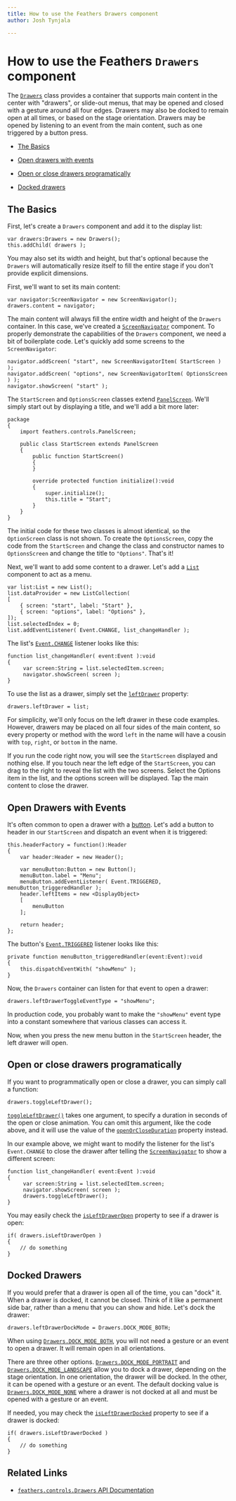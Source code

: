 ```yaml
---
title: How to use the Feathers Drawers component  
author: Josh Tynjala

---
```

# How to use the Feathers `Drawers` component

The [`Drawers`](../api-reference/feathers/controls/Drawers.html) class provides a container that supports main content in the center with "drawers", or slide-out menus, that may be opened and closed with a gesture around all four edges. Drawers may also be docked to remain open at all times, or based on the stage orientation. Drawers may be opened by listening to an event from the main content, such as one triggered by a button press.

-   [The Basics](#the-basics)

-   [Open drawers with events](#open-drawers-with-events)

-   [Open or close drawers programatically](#open-or-close-drawers-programatically)

-   [Docked drawers](#docked-drawers)

## The Basics

First, let's create a `Drawers` component and add it to the display list:

``` code
var drawers:Drawers = new Drawers();
this.addChild( drawers );
```

You may also set its width and height, but that's optional because the `Drawers` will automatically resize itself to fill the entire stage if you don't provide explicit dimensions.

First, we'll want to set its main content:

``` code
var navigator:ScreenNavigator = new ScreenNavigator();
drawers.content = navigator;
```

The main content will always fill the entire width and height of the `Drawers` container. In this case, we've created a [`ScreenNavigator`](screen-navigator.html) component. To properly demonstrate the capabilities of the `Drawers` component, we need a bit of boilerplate code. Let's quickly add some screens to the `ScreenNavigator`:

``` code
navigator.addScreen( "start", new ScreenNavigatorItem( StartScreen ) );
navigator.addScreen( "options", new ScreenNavigatorItem( OptionsScreen ) );
navigator.showScreen( "start" );
```

The `StartScreen` and `OptionsScreen` classes extend [`PanelScreen`](panel-screen.html). We'll simply start out by displaying a title, and we'll add a bit more later:

``` code
package
{
    import feathers.controls.PanelScreen;
 
    public class StartScreen extends PanelScreen
    {
        public function StartScreen()
        {
        }
 
        override protected function initialize():void
        {
            super.initialize();
            this.title = "Start";
        }
    }
}
```

The initial code for these two classes is almost identical, so the `OptionScreen` class is not shown. To create the `OptionsScreen`, copy the code from the `StartScreen` and change the class and constructor names to `OptionsScreen` and change the title to `"Options"`. That's it!

Next, we'll want to add some content to a drawer. Let's add a [`List`](list.html) component to act as a menu.

``` code
var list:List = new List();
list.dataProvider = new ListCollection(
[
    { screen: "start", label: "Start" },
    { screen: "options", label: "Options" },
]);
list.selectedIndex = 0;
list.addEventListener( Event.CHANGE, list_changeHandler );
```

The list's [`Event.CHANGE`](../api-reference/feathers/controls/List.html#event:change) listener looks like this:

``` code
function list_changeHandler( event:Event ):void
{
     var screen:String = list.selectedItem.screen;
     navigator.showScreen( screen );
}
```

To use the list as a drawer, simply set the [`leftDrawer`](../api-reference/feathers/controls/Drawers.html#leftDrawer) property:

``` code
drawers.leftDrawer = list;
```

For simplicity, we'll only focus on the left drawer in these code examples. However, drawers may be placed on all four sides of the main content, so every property or method with the word `left` in the name will have a cousin with `top`, `right`, or `bottom` in the name.

If you run the code right now, you will see the `StartScreen` displayed and nothing else. If you touch near the left edge of the `StartScreen`, you can drag to the right to reveal the list with the two screens. Select the Options item in the list, and the options screen will be displayed. Tap the main content to close the drawer.

## Open Drawers with Events

It's often common to open a drawer with a [button](button.html). Let's add a button to header in our `StartScreen` and dispatch an event when it is triggered:

``` code
this.headerFactory = function():Header
{
    var header:Header = new Header();

    var menuButton:Button = new Button();
    menuButton.label = "Menu";
    menuButton.addEventListener( Event.TRIGGERED, menuButton_triggeredHandler );
    header.leftItems = new <DisplayObject>
    [
        menuButton
    ];

    return header;
};
```

The button's [`Event.TRIGGERED`](../api-reference/feathers/controls/Button.html#event:triggered) listener looks like this:

``` code
private function menuButton_triggeredHandler(event:Event):void
{
    this.dispatchEventWith( "showMenu" );
}
```

Now, the `Drawers` container can listen for that event to open a drawer:

``` code
drawers.leftDrawerToggleEventType = "showMenu";
```

In production code, you probably want to make the `"showMenu"` event type into a constant somewhere that various classes can access it.

Now, when you press the new menu button in the `StartScreen` header, the left drawer will open.

## Open or close drawers programatically

If you want to programmatically open or close a drawer, you can simply call a function:

``` code
drawers.toggleLeftDrawer();
```

[`toggleLeftDrawer()`](../api-reference/feathers/controls/Drawers.html#toggleLeftDrawer()) takes one argument, to specify a duration in seconds of the open or close animation. You can omit this argument, like the code above, and it will use the value of the [`openOrCloseDuration`](../api-reference/feathers/controls/Drawers.html#openOrCloseDuration) property instead.

In our example above, we might want to modify the listener for the list's `Event.CHANGE` to close the drawer after telling the [`ScreenNavigator`](screen-navigator.html) to show a different screen:

``` code
function list_changeHandler( event:Event ):void
{
     var screen:String = list.selectedItem.screen;
     navigator.showScreen( screen );
     drawers.toggleLeftDrawer();
}
```

You may easily check the [`isLeftDrawerOpen`](../api-reference/feathers/controls/Drawers.html#isLeftDrawerOpen) property to see if a drawer is open:

``` code
if( drawers.isLeftDrawerOpen )
{
    // do something
}
```

## Docked Drawers

If you would prefer that a drawer is open all of the time, you can "dock" it. When a drawer is docked, it cannot be closed. Think of it like a permanent side bar, rather than a menu that you can show and hide. Let's dock the drawer:

``` code
drawers.leftDrawerDockMode = Drawers.DOCK_MODE_BOTH;
```

When using [`Drawers.DOCK_MODE_BOTH`](../api-reference/feathers/controls/Drawers.html#DOCK_MODE_BOTH), you will not need a gesture or an event to open a drawer. It will remain open in all orientations.

There are three other options. [`Drawers.DOCK_MODE_PORTRAIT`](../api-reference/feathers/controls/Drawers.html#DOCK_MODE_PORTRAIT) and [`Drawers.DOCK_MODE_LANDSCAPE`](../api-reference/feathers/controls/Drawers.html#DOCK_MODE_LANDSCAPE) allow you to dock a drawer, depending on the stage orientation. In one orientation, the drawer will be docked. In the other, it can be opened with a gesture or an event. The default docking value is [`Drawers.DOCK_MODE_NONE`](../api-reference/feathers/controls/Drawers.html#DOCK_MODE_NONE) where a drawer is not docked at all and must be opened with a gesture or an event.

If needed, you may check the [`isLeftDrawerDocked`](../api-reference/feathers/controls/Drawers.html#isLeftDrawerDocked) property to see if a drawer is docked:

``` code
if( drawers.isLeftDrawerDocked )
{
    // do something
}
```

## Related Links

-   [`feathers.controls.Drawers` API Documentation](../api-reference/feathers/controls/Drawers.html)